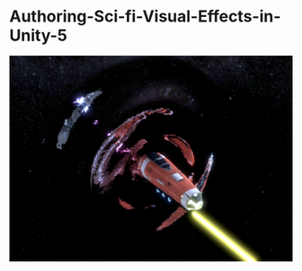 # Authoring-Sci-fi-Visual-Effects-in-Unity-5
![img](https://github.com/GHChrisSu/Authoring-Sci-fi-Visual-Effects-in-Unity-5/blob/master/Assets/sci-fi.png)
